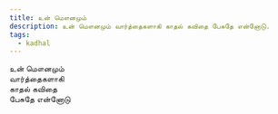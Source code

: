 ```yaml
---
title: உன் மௌனமும்
description: உன் மௌனமும் வார்த்தைகளாகி காதல் கவிதை பேசுதே என்னோடு.
tags:
  - kadhal
---
```


உன் மௌனமும்  
வார்த்தைகளாகி  
காதல் கவிதை  
பேசுதே என்னோடு
